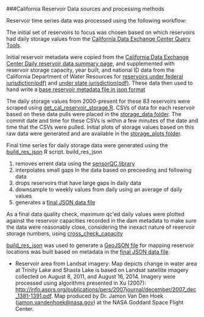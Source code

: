  ###California Reservoir Data sources and processing methods
 
 Reservoir time series data was processed using the following workflow:
 
 The initial set of reservoirs to focus was chosen based on which reservoirs had daily storage values from the [California Data Exchange Center Query Tools](http://cdec.water.ca.gov/cgi-progs/queryDaily). 

Initial reservoir metadata were copied from the [California Data Exchange Center Daily reservoir data summary page](http://cdec.water.ca.gov/misc/daily_res.html), and supplemented with reservoir storage capacity, year built, and national ID data from the California Department of Water Resources for [reservoirs under federal jurisdiction(pdf)](http://www.water.ca.gov/damsafety/docs/Federal2010.pdf) and [under state jurisdiction(pdf)](http://www.water.ca.gov/damsafety/docs/Jurisdictional2014.pdf).  These data then used to hand write a [base reservoir metadata file in json format](./Data/ca_reservoirs.json)
 
The daily storage values from 2000-present for these 83 reservoirs were scraped using [get_cal_reservoir_storage.R](./R/get_cal_reservoir_storage.R).  CSVs of data for each reservoir based on these data pulls were placed in the [storage_data folder](storage_data/).  The commit date and time for these CSVs is within a few minutes of the date and time that the CSVs were pulled.  Initial plots of storage values based on this raw data were generated and are available in the [storage_plots folder](storage_plots).

Final time series for daily storage data were generated using the [build_res_json](./R/build_res_json.R) R script. build\_res\_json
1. removes errent data using the [sensorQC library](https://github.com/USGS-R/sensorQC)
2. interpolates small gaps in the data based on preceeding and following data
3. drops reservoirs that have large gaps in daily data
4. downsample to weekly values from daily using an average of daily values
5. generates a [final JSON data file](../Vizzies/public_html/data/reservoirs/reservoir_storage.json)

As a final data quality check, maximum qc'ed daily values were plotted against the reservoir capacities recorded in the dam metadata to make sure the data were reasonably close, considering the inexact nature of reservoir storage numbers, using [cross_check_capacity](./R/cross_check_capacity.R) 

[build_res_json](./R/build_res_json.R) was used to generate a [GeoJSON file](../Vizzies/public_html/data/reservoirs/ca_reservoirs.geojson) for mapping reservoir locations was built based on metadata in the [final JSON data file](../Vizzies/public_html/data/reservoirs/reservoir_storage.json).



 - Reservoir area from Landsat imagery: Map depicts change in water area at Trinity Lake and Shasta Lake is based on Landsat satellite imagery collected on August 8, 2011, and August 16, 2014. Imagery were processed using algorithms presented in Xu (2007): http://info.asprs.org/publications/pers/2007journal/december/2007_dec_1381-1391.pdf. Map produced by Dr. Jamon Van Den Hoek (jamon.vandenhoek@nasa.gov) at the NASA Goddard Space Flight Center.
 
